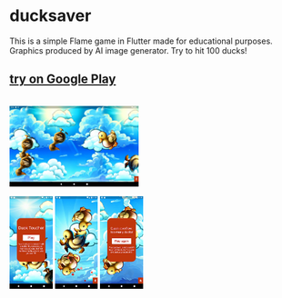 # ducksaver

This is a simple Flame game in Flutter made for educational purposes. Graphics produced by AI image generator. Try to hit 100 ducks!

## [try on Google Play](https://play.google.com/store/apps/details?id=com.groznee.ducksaver)

<br>

<img src="docs/screen_4.webp" alt="Screenshot 4" width="45%" />

<img src="docs/screen_1.webp" alt="Screenshot 1" width="15%" /> <img src="docs/screen_2.webp" alt="Screenshot 2" width="15%" /> <img src="docs/screen_3.webp" alt="Screenshot 3" width="15%" />




